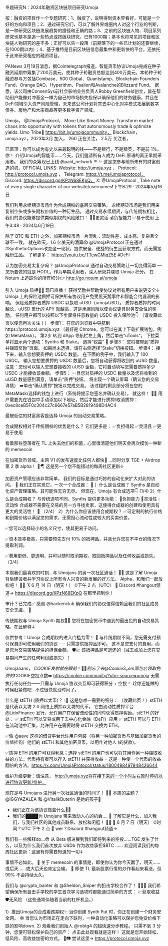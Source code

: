 专题研究N：2024年融资区块链项目研究Umoja


按：融资的项目作一个专题研究：1、融资了，说明得到资本界看好，可能是一个好的方向和项目；2、通过研究它们，可以了解外界或圈内人对这个行业的判断，是一种研究区块链发展趋势的捷径和正确的路；3、之前的区块链人物、项目系列研究也基本是追一些热点或按版块研究，已有1000期；基本也将常见的项目和区块链人物研究的差不多；正好可以告一段落（前期落下的一些已计划的还要继续，在1000期以内）；4、基于推特是目前区块链信息最集中和更新快的平台，还依托于此来研究相应的融资项目。

PANews 3月19日消息，据Cointelegraph报道，智能货币协议Umoja完成在种子融资延期中筹集了200万美元，使其种子轮融资总额达到400万美元。本轮种子轮融资参与方包括Coinbase、500 Global、Quantstamp、Blockchain Founders Fund、Orange DAO、Hyperithm、Psalion和Avalanche的Blizzard Fund。
据悉，该公司由ConsenSys前社会影响业务负责人Robby Greenfield创立，旨在帮助用户能像对冲基金一样为自己的市场损失投保以确保他们的财务健康，并且在DeFi领域引入资产风险管理，未来该公司计划将其去中心化对冲模式拓展到数字债券、房地产和大宗商品等更多数字资产领域。

Umoja，
@UmojaProtocol，
Move Like Smart Money. Transform market chaos into opportunity with tokens that autonomously trade & optimize yields. Umo Tribe🫡 https://bit.ly/umojacommunity，
Blockchain，umoja.xyz，2023年3月 加入，
260 正在关注，
2.5万 关注者，


已置顶：你可以成为有史以来最聪明的钱——不是银行，不是精英，不是前 1%。
你！
介绍Umoja的智能币……今天，我们邀请所有人成为 DeFi 原语的真正早期采用者。
我们的众筹现已上线
@paid_network
 !!! ✨
这是您参与前所未有的财富创造的机，OFFICIAL LINKS: 
Website: http://umoja.xyz ，
Protocol: http://protocol.umoja.xyz ，
Telegram: https://t.me/umojaprotocol，
Discord: https://discord.gg/KPzN68EKpQ，
X: 
@UmojaProtocol
,
Take note of every single character of our website/usernames❗️下午8:29 · 2024年5月16日

我们利用永续期货市场作为合成期权的底层交易策略。
永续期货市场是我们用来复制空头或多头期权价值的一种衍生品。
通过交易永续期货，与传统期权相比，我们的协议能够提供类似期权的风险敞口：
🤸‍♂️更灵活
💰负担能力
✅易于使用
上午3:48 · 2024年6月19日

除了 BTC 和 ETH 之外，加密期权市场一片混乱：流动性差、成本高、复杂且全球不一致。
就在昨天，1.6 亿美元的清算😱 
@UmojaProtocol
正在通过#SyntheticOptions改变这一现状，提供安全、便捷的衍生品获取方式，而无需接触衍生品。
了解更多： https://youtu.be/TTewCMiqZ5E #DeFi

认为加密交易太复杂吗？
@UmojaProtocol
通过自动交易策略让一切变得简单 — 您所要做的就是 HODL。作为早期采用者，深入研究并赚取 Umoja 积分。
在 Notum 上追踪你的所有积分👉 http://go.notum.ai/umoja

引入 Umoja 质押🔶✨
现已直播！
获得奖励并帮助使协议对所有用户来说更安全↓
Umoja 上的保险池质押可保护所有协议用户免受黑天鹅事件和智能合约漏洞的影响。
保险池质押者质押 USDC 以换取 uUSD（umojaUSD）。
质押者质押的时间越长，uUSD 累计的 APY 就越高，这是承担风险以使协议更具财务安全性的奖励。 
任何用户都可以按照以下步骤将任意数量的 USDC 投入保险池👇
（请收藏此页以便您再次关注！）
步骤1：
在您的浏览器中导航到https://protocol.umoja.xyz （最好是 Chrome，您可以在其上下载扩展钱包，例如 MetaMask）。
第2步
转到 dApp 导航栏左上角，然后单击“uTools”。
下拉菜单将显示两个选项：Synths 和 Stake。
选择“权益” 🔶
步骤3：
您将被带到“质押并赚取奖励”页面。
如果尚未选择，请在右侧选择“Stake”切换按钮。
步骤4：
接下来，输入您想要质押的 USDC 数量。
在下面的例子中，我们输入了 100 USDC。
输入您想要质押的 USDC 数量后，您将自动获得将收到的 uUSD 数量。
注意：您也可以输入您想要接收的 uUSD 金额，它将自动填写您需要质押多少 USDC 才能接收该金额。 
步骤5：
一旦您对质押的 USDC 数量以及您将收到的 uUSD 数量感到满意，请单击“质押”按钮。
将出现一个确认屏幕（确认您的交易详情） ➡️单击“确认质押”按钮以完成交易。
该过程的剩余部分将在您的 MetaMask/选择的钱包上进行（系统将提示您签名并确认交易）。
就这样！ 👏🥩
用户需要先在钱包中手动添加以下地址，然后才能进行质押/取消质押：
0xec8ceB5F0c304c27c6667e57aB5B2819498D4AC4

最被低估的财富黑客是选择 Umoja 的自动交易策略。

合成期权相对于传统期权的优势是什么？
它们更多是：
✅负担得起
✅灵活且
✅更易于使用

看着那些堕落者在 TL 上失去他们的积蓄，心里很清楚他们明天会再次模仿一种新的 memecoin

在加密货币领域，主网 V1 的发布速度比任何人都快🫡
...同时分享 TGE + Airdrop 第 2 季 alpha！ 👀🪂
这是另一个您不能错过的每周社区更新↓

加密资产管理应该非常简单。
我们的目标是通过巧妙的自动化来扩大对此的访问。 🥵
我们正在实现它，一次一个合成器： 🧵
）什么是合成器？
Synths 是自动化资产管理策略。其可能性无穷无尽。
但现在，Umoja 有合成选项👇 (1/4)
2）什么是合成期权？
与传统选项不同，Synths 提供更多功能：
💸负担能力
🤸灵活性
💧流动性
合成器不需要在交易的另一方寻找卖家，这使得合成器的创建和使用具有更大的灵活性！ 👏 （2/4）
2）为什么你应该使用合成期权？
✅可定制的执行价格和到期价格以满足您的需求，无需担心流动性或较大的买卖价差。

✅您可以选择较小的名义尺寸，使其更易于访问。

✅资本效率极高，只需要预先支付 10% 的抵押品，并且允许您在不平仓的情况下提取利润。

✅费用更低、更透明，并可以随时取消期权，取回抵押品以及任何收益或损失。（3/4）

本周我们最喜欢的时刻...与 Umojans 的另一次社区通话！ 🐻📞
这是了解 Umoja 背后建设者并学习协议上所有令人兴奋的新发展的好方法。
Alpha，和我们一起放松吧！ 💜✨
🗓️ 6 月 14 日（明天！）
⏰下午 2 点（UTC）
📍 Discord #hangout频道→ https://discord.gg/KPzN68EKpQ
在那里抓到你！

审计？已完成✅
感谢
@hackenclub
确保我们的协议值得信赖且我们的社区成员安全无虞。 🫡

传统期权与 Umoja Synth 期权🤼‍♀️
您将在加密货币中遇到的最出色的自动交易策略，在此解释↓

仅供参考：Umoja 合成期权的进入门槛为零！ 👏
与传统期权不同，您无需支付预付保费即可使用我们的协议——只需提供抵押品即可。
这不是您支付的费用，而是您为交易策略提供的担保金额。 🛡️💹
该抵押品是可退还的（减去或加上您在交易期间产生的任何利润或损失）！

Umojaaans， $COOKIE发射就在眼前！ 🐻🍪
别忘了去
@Cookie3_com
面包店领取免费的$COOKIE空投点数➡️ https://cookie.community/?utm-source=umoja
无需执行任何任务——只需与 Umoja 协议交互即可获得积分 + 空投！
趁你还能做的时候赶紧做吧...不过很快就没时间了。

什么是 stETH (质押以太币)？ 💧🤔
这是您唯一需要的细分：
（收藏此页！）stETH 是代表以太坊 2.0 网络上质押以太坊的代币。
它由流动性质押平台
@LidoFinance
发行，允许用户在保留流动性的同时获得质押奖励。stETH 的好处：
✅ stETH 可以交易或用于去中心化金融（DeFi）应用
✅ stETH 可以与 ETH 在流动池中汇集，允许用户在需要时将 stETH 交换为 ETH。

✅像
@aave
这样的借贷平台允许用户包装（将另一种加密货币与基础加密货币的价值挂钩）他们的 stETH 和其他加密货币，以用作对他人 (的贷款)。

✅质押 ETH 的用户可获得利息；选择 stETH 的用户也可以将其用作另一种赚取收益的方法。代币持有者可以存入 stETH 并获得收益 = 这是一种使一个代币的收益翻倍的方法。https://x.com/UmojaProtocol/status/1800498497948426644

维护升级更新：请注意， http://umoja.xyz将在接下来的一个小时左右暂时停机以进行协议更新/维护。

现在是与 Umojans 进行另一次社区通话的时间了！ 🐻💬
本周的主题？
@IGGYAZALEA
和
@VitalikButerin
是她的孩子🤣
- 我们正在为该协议做些什么👩‍🍳
- 我们的████为 Umojans 带来激动人心的机会.... 👀
了解它是什么，加入我们，与我们社区的其他成员联系、放松和闲逛！ 💜✨
📅 6 月 7 日（明天）
⏰时间？UTC 下午 2 点
📍 wer？Discord #hangout频道→

我们有一些解释do...😳
从 Beta 版进展到我们即将到来的空投……TGE 发生了什么，以及为什么我们首次放弃 USDb 作为收益承担$BTC ……
欢迎阅读我们的每周社区更新：这里有你需要知道的一切↓

事情不必如此。 🤧
关于 memecoin 的事情是，即使你认为你今天赢了，明天……或后天……或大后天也肯定会输。 🔂
即使 TL 最新股票行情的炒作看起来看涨，但 99% 不会持续太久。

我们与
@crypto_banter
和
@Sheldon_Sniper
的狙击学校合作了！ 🔭🍎✨
我们希望确保所有狙击手学校的学生首次学习选项时都能通过简单的方式：
📈获取收益
🛡️无风险
（这些通常伴随着当前的杠杆机会。） 

1）推出Umoja的合成看跌期权✨
当你创建 Synth Put 时，你正在创建一个财务安全网。 🕸️
当您认为市场正在走向下跌时，一种自动化策略可以保护您免受价格下跌的影响down.
2) 观看我们创始人
@robtg4
的超快速分步教程。
只需不到 3 分钟，您便可轻松保护自己的资产：
点击此处观看就是这样！
这就是您开始轻松、低风险、高收益加密的方式。 🎉📷
尝试这里→ https://protocol.umoja.xyz